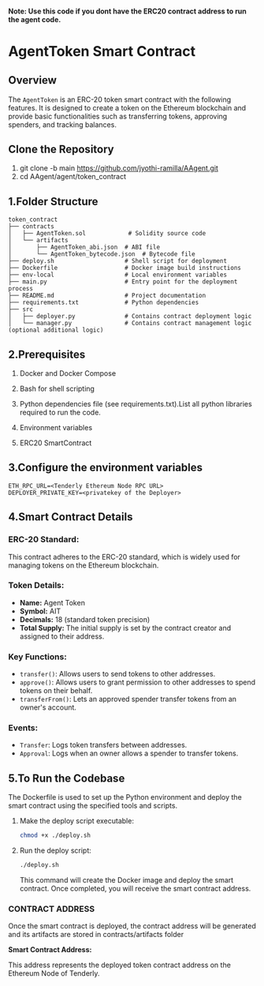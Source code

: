 #### Note: Use this code if you dont have the ERC20 contract address to run the agent code. 

# AgentToken Smart Contract

## Overview

The `AgentToken` is an ERC-20 token smart contract with the following features. It is designed to create a token on the Ethereum blockchain and provide basic functionalities such as transferring tokens, approving spenders, and tracking balances.

## Clone the Repository
1. git clone -b main https://github.com/jyothi-ramilla/AAgent.git
2. cd AAgent/agent/token_contract

## 1.Folder Structure
```
token_contract
├── contracts
│   ├── AgentToken.sol            # Solidity source code
│   └── artifacts                  
│       ├── AgentToken_abi.json  # ABI file
│       └── AgentToken_bytecode.json  # Bytecode file
├── deploy.sh                    # Shell script for deployment
├── Dockerfile                   # Docker image build instructions
├── env-local                    # Local environment variables 
├── main.py                      # Entry point for the deployment process
├── README.md                    # Project documentation
├── requirements.txt             # Python dependencies
├── src
│   ├── deployer.py              # Contains contract deployment logic
│   └── manager.py               # Contains contract management logic (optional additional logic)
```
## 2.Prerequisites

1. Docker and Docker Compose

2. Bash for shell scripting

3. Python dependencies file (see requirements.txt).List all python libraries required to run the code.

4. Environment variables 

5. ERC20 SmartContract


## 3.Configure the environment variables
```
ETH_RPC_URL=<Tenderly Ethereum Node RPC URL>
DEPLOYER_PRIVATE_KEY=<privatekey of the Deployer>
```
## 4.Smart Contract Details

### ERC-20 Standard:

This contract adheres to the ERC-20 standard, which is widely used for managing tokens on the Ethereum blockchain.

### Token Details:
- **Name:** Agent Token
- **Symbol:** AIT
- **Decimals:** 18 (standard token precision)
- **Total Supply:** The initial supply is set by the contract creator and assigned to their address.

### Key Functions:
- `transfer()`: Allows users to send tokens to other addresses.
- `approve()`: Allows users to grant permission to other addresses to spend tokens on their behalf.
- `transferFrom()`: Lets an approved spender transfer tokens from an owner's account.

### Events:
- `Transfer`: Logs token transfers between addresses.
- `Approval`: Logs when an owner allows a spender to transfer tokens.

## 5.To Run the Codebase

The Dockerfile is used to set up the Python environment and deploy the smart contract using the specified tools and scripts.

1. Make the deploy script executable:
   ```bash
   chmod +x ./deploy.sh
   ```

2. Run the deploy script:
   ```bash
   ./deploy.sh
   ```
   This command will create the Docker image and deploy the smart contract. Once completed, you will receive the smart contract address.


### CONTRACT ADDRESS

Once the smart contract is deployed, the contract address will be generated and its artifacts are stored in contracts/artifacts folder

**Smart Contract Address:** 

This address represents the deployed token contract address on the Ethereum Node of Tenderly.
